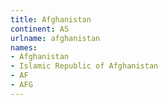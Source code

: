 ```yaml
---
title: Afghanistan
continent: AS
urlname: afghanistan
names:
- Afghanistan
- Islamic Republic of Afghanistan
- AF
- AFG
---
```


